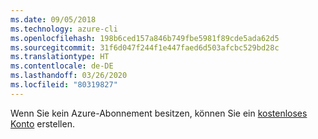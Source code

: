 ```yaml
---
ms.date: 09/05/2018
ms.technology: azure-cli
ms.openlocfilehash: 198b6ced157a846b749fbe5981f89cde5ada62d5
ms.sourcegitcommit: 31f6d047f244f1e447faed6d503afcbc529bd28c
ms.translationtype: HT
ms.contentlocale: de-DE
ms.lasthandoff: 03/26/2020
ms.locfileid: "80319827"
---
```

Wenn Sie kein Azure-Abonnement besitzen, können Sie ein [kostenloses Konto](https://azure.microsoft.com/free/?ref=microsoft.com&utm_source=microsoft.com&utm_medium=docs&utm_campaign=visualstudio) erstellen.

